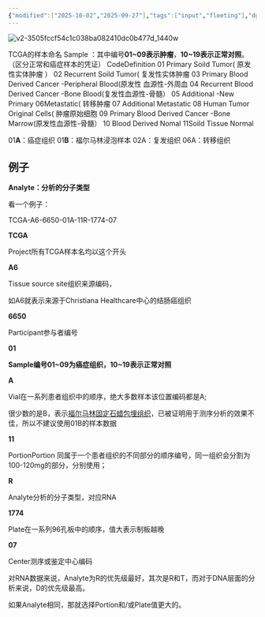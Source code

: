 ```yaml
---
{"modified":["2025-10-02","2025-09-27"],"tags":["input","fleeting"],"dg-publish":true,"permalink":"/Boxes/TCGA样本名编码信息/","dgPassFrontmatter":true}
---
```


![v2-3505fccf54c1c038ba082410dc0b477d_1440w](/img/user/Boxes/Attachments/v2-3505fccf54c1c038ba082410dc0b477d_1440w.jpg)

TCGA的样本命名 
Sample ：其中编号**01~09表示肿瘤**，**10~19表示正常对照**。（区分正常和癌症样本的凭证）
CodeDefinition 
01 Primary Soild Tumor( 原发性实体肿瘤 ） 
02 Recurrent Soild Tumor( 复发性实体肿瘤 
03 Primary Blood Derived Cancer -Peripheral Blood(原发性 血源性-外周血 
04 Recurrent Blood Derived Cancer -Bone Blood(复发性血源性-骨髓） 
05 Additional -New Primary
06Metastatic( 转移肿瘤 
07 Additional Metastatic 
08 Human Tumor Original Cells( 肿瘤原始细胞 
09 Primary Blood Derived Cancer -Bone Marrow(原发性血源性-骨髓） 
10 Blood Derived Nomal
11Soild Tissue Normal 

01**A**：癌症组织 
01**B**：福尔马林浸泡样本 
02A：复发组织 
06A：转移组织 


## 例子
**Analyte：分析的分子类型**

看一个例子：

TCGA-A6-6650-01A-11R-1774-07

**TCGA**

Project所有TCGA样本名均以这个开头

**A6**

Tissue source site组织来源编码，

如A6就表示来源于Christiana Healthcare中心的结肠癌组织

**6650**

Participant参与者编号

**01**

**Sample编号01~09为癌症组织，10~19表示正常对照**

**A**

Vial在一系列患者组织中的顺序，绝大多数样本该位置编码都是A;

很少数的是B，表示[福尔马林固定石蜡包埋组织](https://zhida.zhihu.com/search?content_id=213643624&content_type=Article&match_order=1&q=%E7%A6%8F%E5%B0%94%E9%A9%AC%E6%9E%97%E5%9B%BA%E5%AE%9A%E7%9F%B3%E8%9C%A1%E5%8C%85%E5%9F%8B%E7%BB%84%E7%BB%87&zhida_source=entity)，已被证明用于测序分析的效果不佳，所以不建议使用01B的样本数据

**11**

PortionPortion 同属于一个患者组织的不同部分的顺序编号，同一组织会分割为100-120mg的部分，分别使用；

**R**

Analyte分析的分子类型，对应RNA

**1774**

Plate在一系列96孔板中的顺序，值大表示制板越晚

**07**

Center测序或鉴定中心编码

  

对RNA数据来说，Analyte为R的优先级最好，其次是R和T，而对于DNA层面的分析来说，D的优先级最高。

如果Analyte相同，那就选择Portion和/或Plate值更大的。
